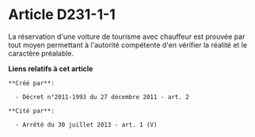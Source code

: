 # Article D231-1-1

La réservation d'une voiture de tourisme avec chauffeur est prouvée par tout moyen permettant à l'autorité compétente d'en
vérifier la réalité et le caractère préalable.

**Liens relatifs à cet article**

	**Créé par**:

	  - Décret n°2011-1993 du 27 décembre 2011 - art. 2

	**Cité par**:

	  - Arrêté du 30 juillet 2013 - art. 1 (V)
